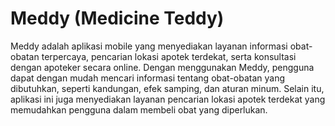 # Meddy (Medicine Teddy)
Meddy adalah aplikasi mobile yang menyediakan layanan informasi obat-obatan terpercaya, pencarian lokasi apotek terdekat, serta konsultasi dengan apoteker secara online. Dengan menggunakan Meddy, pengguna dapat dengan mudah mencari informasi tentang obat-obatan yang dibutuhkan, seperti kandungan, efek samping, dan aturan minum. Selain itu, aplikasi ini juga menyediakan layanan pencarian lokasi apotek terdekat yang memudahkan pengguna dalam membeli obat yang diperlukan.
